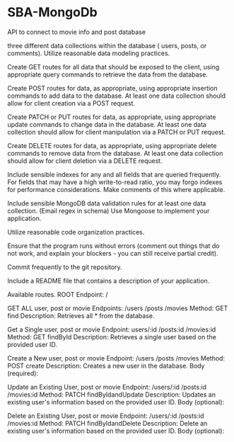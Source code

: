 # SBA-MongoDb

API to connect to movie info and post database

three different data collections within the database ( users, posts, or comments).
Utilize reasonable data modeling practices.

Create GET routes for all data that should be exposed to the client, using appropriate query commands to retrieve the data from the database.

Create POST routes for data, as appropriate, using appropriate insertion commands to add data to the database. At least one data collection should allow for client creation via a POST request.

Create PATCH or PUT routes for data, as appropriate, using appropriate update commands to change data in the database. At least one data collection should allow for client manipulation via a PATCH or PUT request.

Create DELETE routes for data, as appropriate, using appropriate delete commands to remove data from the database. At least one data collection should allow for client deletion via a DELETE request.

Include sensible indexes for any and all fields that are queried frequently. For fields that may have a high write-to-read ratio, you may forgo indexes for performance considerations. Make comments of this where applicable.

Include sensible MongoDB data validation rules for at least one data collection. (Email regex in schema)
Use Mongoose to implement your application.

Utilize reasonable code organization practices.

Ensure that the program runs without errors (comment out things that do not work, and explain your blockers - you can still receive partial credit).

Commit frequently to the git repository.

Include a README file that contains a description of your application.

Available routes.
ROOT
Endpoint: /

GET ALL user, post or movie
Endpoints: /users /posts /movies
Method: GET find
Description: Retrieves all \* from the database.

Get a Single user, post or movie
Endpoint: users/:id /posts:id /movies:id
Method: GET findById
Description: Retrieves a single user based on the provided user ID.

Create a New user, post or movie
Endpoint: /users /posts /movies
Method: POST create
Description: Creates a new user in the database.
Body (required):

Update an Existing User, post or movie
Endpoint: /users/:id /posts:id /movies:id
Method: PATCH findByIdandUpdate
Description: Updates an existing user's information based on the provided user ID.
Body (optional):

Delete an Existing User, post or movie
Endpoint: /users/:id /posts:id /movies:id
Method: PATCH findByIdandDelete
Description: Delete an existing user's information based on the provided user ID.
Body (optional):
